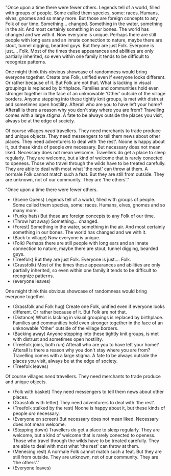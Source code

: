 "Once upon a time there were fewer others. Legends tell of a world, filled with groups of people. Some called them species, some: races. Humans, elves, gnomes and so many more. But those are foreign concepts to any Folk of our time. Something... changed. Something in the water, something in the air. And most certainly something in our bones. The world has changed and we with it. Now everyone is unique. Perhaps there are still people with long ears and an innate connection to nature, maybe there are stout, tunnel digging, bearded guys. But they are just Folk. Everyone is just.... Folk. Most of the times these appearances and abilities are only partially inherited, so even within one family it tends to be difficult to recognize patterns.

One might think this obvious showcase of randomness would bring everyone together. Create one Folk, unified even if everyone looks different. Or rather because of it. But Folk are not that. What is lacking in visual groupings is replaced by birthplace. Families and communities hold even stronger together in the face of an unknowable 'Other' outside of the village borders. Anyone stepping into these tightly knit groups, is met with distrust and sometimes open hostility. Afterall who are you to have left your home? Afterall is there a reason why you don't stay where you are from? Travelling comes with a large stigma. A fate to be always outside the places you visit, always be at the edge of society.

Of course villages *need* travellers. They need merchants to trade produce and unique objects. They need messengers to tell them news about other places. They need adventurers to deal with 'the rest'. Noone is happy about it, but these kinds of people *are* necessary. But necessary does not mean liked. Necessary does not mean welcome. Travellers do get a place to sleep regularly. They are welcome, but a kind of welcome that is rarely conected to openess. Those who travel through the wilds have to be treated carefully. They are able to deal with most what 'the rest' can throw at them. A normale Folk cannot match such a feat. But they are still from outside. They are unknown, not of our community. They are 'the others'." 



"Once upon a time there were fewer others.
- (Scene Opens)
Legends tell of a world, filled with groups of people. Some called them species, some: races. Humans, elves, gnomes and so many more. 
- (Funky hats)
But those are foreign concepts to any Folk of our time. 
- (Throw hat away)
Something... changed. 
- (Forest)
Something in the water, something in the air. And most certainly something in our bones. The world has changed and we with it. 
- (Back to village)
Now everyone is unique. 
- (Folk)
Perhaps there are still people with long ears and an innate connection to nature, maybe there are stout, tunnel digging, bearded guys. 
- (Treefolk)
But they are just Folk. Everyone is just.... Folk. 
- (Grassfolk)
Most of the times these appearances and abilities are only partially inherited, so even within one family it tends to be difficult to recognize patterns.
- (everyone leaves)

One might think this obvious showcase of randomness would bring everyone together. 
- (Grassfolk and Folk hug)
Create one Folk, unified even if everyone looks different. Or rather because of it. But Folk are not that. 
- (Distance)
What is lacking in visual groupings is replaced by birthplace. Families and communities hold even stronger together in the face of an unknowable 'Other' outside of the village borders. 
- (Backing away)
Anyone stepping into these tightly knit groups, is met with distrust and sometimes open hostility. 
- (Treefolk joins, both run)
Afterall who are you to have left your home? Afterall is there a reason why you don't stay where you are from? Travelling comes with a large stigma. A fate to be always outside the places you visit, always be at the edge of society.
- (Treefolk leaves)

Of course villages *need* travellers. They need merchants to trade produce and unique objects. 
- (Folk with basket)
They need messengers to tell them news about other places. 
- (Grassfolk with letter)
They need adventurers to deal with 'the rest'. 
- (Treefolk stalked by the rest)
Noone is happy about it, but these kinds of people *are* necessary. 
- (Everyone on screen)
But necessary does not mean liked. Necessary does not mean welcome. 
- (Stepping down)
Travellers do get a place to sleep regularly. They are welcome, but a kind of welcome that is rarely conected to openess. Those who travel through the wilds have to be treated carefully. They are able to deal with most what 'the rest' can throw at them. 
- (Menecing rest)
A normale Folk cannot match such a feat. But they are still from outside. They are unknown, not of our community. They are 'the others'." 
- (Everyone leaves)